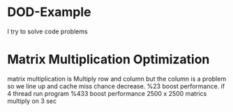 # DOD-Example
I try to solve code problems

# Matrix Multiplication Optimization
matrix multiplication is  Multiply row and column but the column is a problem so we line up and cache miss chance decrease. %23 boost performance. if 4 thread run program %433 boost performance 2500 x 2500 matrics multiply on 3 sec

